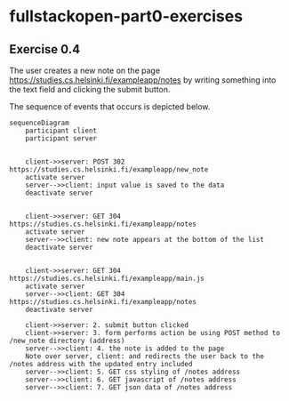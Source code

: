 # fullstackopen-part0-exercises

## Exercise 0.4
The user creates a new note on the page https://studies.cs.helsinki.fi/exampleapp/notes by writing something into the text field and clicking the submit button.

The sequence of events that occurs is depicted below.

```mermaid
sequenceDiagram
    participant client
    participant server
    
    
    client->>server: POST 302 https://studies.cs.helsinki.fi/exampleapp/new_note
    activate server
    server-->>client: input value is saved to the data
    deactivate server
    
    
    client->>server: GET 304 https://studies.cs.helsinki.fi/exampleapp/notes
    activate server
    server-->>client: new note appears at the bottom of the list
    deactivate server
    
    
    client->>server: GET 304 https://studies.cs.helsinki.fi/exampleapp/main.js
    activate server
    server-->>client: GET 304 https://studies.cs.helsinki.fi/exampleapp/notes
    deactivate server
    
    client->>server: 2. submit button clicked 
    client->>server: 3. form performs action be using POST method to /new_note directory (address)
    server-->>client: 4. the note is added to the page
    Note over server, client: and redirects the user back to the /notes address with the updated entry included
    server-->>client: 5. GET css styling of /notes address
    server-->>client: 6. GET javascript of /notes address
    server-->>client: 7. GET json data of /notes address
```
